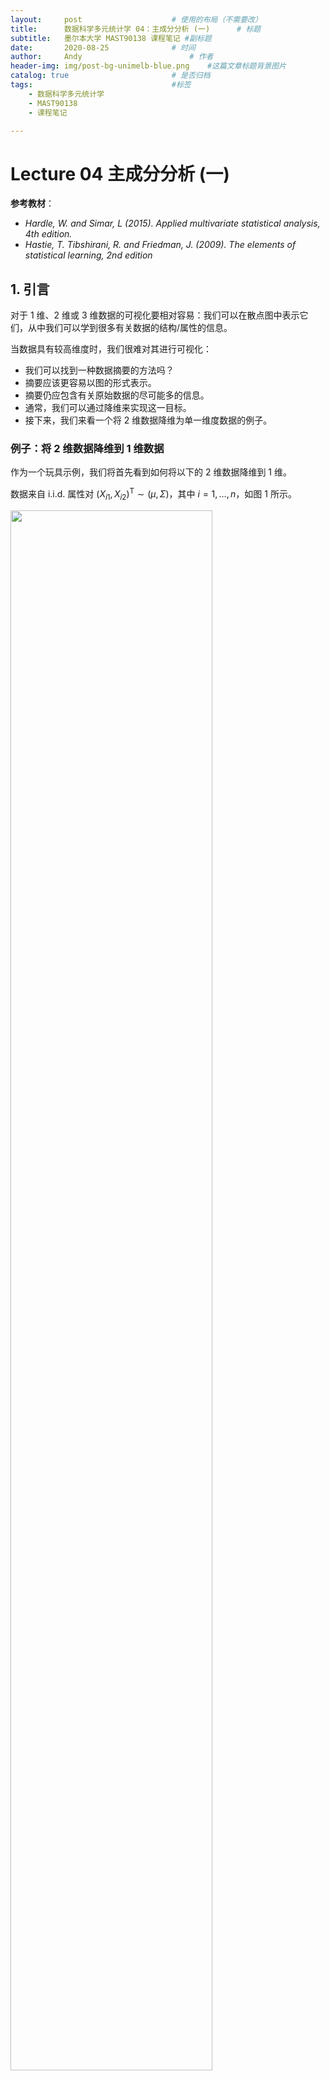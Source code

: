 ```yaml
---
layout:     post   				    # 使用的布局（不需要改）
title:      数据科学多元统计学 04：主成分分析 (一)   	# 标题 
subtitle:   墨尔本大学 MAST90138 课程笔记 #副标题
date:       2020-08-25				# 时间
author:     Andy 						# 作者
header-img: img/post-bg-unimelb-blue.png 	#这篇文章标题背景图片
catalog: true 						# 是否归档
tags:								#标签
    - 数据科学多元统计学
    - MAST90138
    - 课程笔记

---
```


# Lecture 04 主成分分析 (一)

**参考教材**：

* *Hardle, W. and Simar, L (2015). Applied multivariate statistical analysis, 4th edition.*
* *Hastie, T. Tibshirani, R. and Friedman, J. (2009). The elements of statistical learning, 2nd edition*

## 1. 引言

对于 1 维、2 维或 3 维数据的可视化要相对容易：我们可以在散点图中表示它们，从中我们可以学到很多有关数据的结构/属性的信息。

当数据具有较高维度时，我们很难对其进行可视化：

* 我们可以找到一种数据摘要的方法吗？
* 摘要应该更容易以图的形式表示。
* 摘要仍应包含有关原始数据的尽可能多的信息。
* 通常，我们可以通过降维来实现这一目标。
* 接下来，我们来看一个将 2 维数据降维为单一维度数据的例子。

### 例子：将 2 维数据降维到 1 维数据

作为一个玩具示例，我们将首先看到如何将以下的 2 维数据降维到 1 维。

数据来自 i.i.d. 属性对 $(X_{i1}, X_{i2})^{\mathrm T} \sim (\mu, \Sigma)$，其中 $i = 1, \dots, n$，如图 1 所示。

<img src="http://andy-blog.oss-cn-beijing.aliyuncs.com/blog/2020-09-27-WX20200927-224826%402x.png" width="80%">

<span><center> <span style="font-size:10pt"> <span style="color:steelblue;font-weight:bold">图 1</span>：2 维数据的散点图</span></center></span>

对于这类问题，通常首先需要进行 **中心化数据** (中心化之后的数据从几何上更容易理解)。对于 $i = 1, \dots, n$，我们将 $(X_{i1}, X_{i2})^{\mathrm T}$ 替换为 $(X_{i1}- \overline X_1, X_{i2}- \overline X_2)^{\mathrm T}$，如图 2 所示：

<img src="http://andy-blog.oss-cn-beijing.aliyuncs.com/blog/2020-09-27-WX20200927-230722%402x.png" width="80%">

<span><center> <span style="font-size:10pt"> <span style="color:steelblue;font-weight:bold">图 2</span>：中心化数据，可以看到，现在数据中心位于坐标原点处。</span></center></span>

**注意**：从现在起，为避免繁琐的符号表示，当我们提到 $X_{ij}$ 时，我们实际上指的是 $X_{ij}-\overline X_j$。

为了将这些数据降维到一维，我们可以采取一些措施，例如：**仅保留每个数据点的第一个成分** $X_{i1}$。

<img src="http://andy-blog.oss-cn-beijing.aliyuncs.com/blog/2020-09-27-WX20200927-231549%402x.png" width="80%">

<span><center> <span style="font-size:10pt"> <span style="color:steelblue;font-weight:bold">图 3</span>：2 维数据中每个数据点在第一个成分方向 $X_{1}$ 上的投影</span></center></span>

<img src="http://andy-blog.oss-cn-beijing.aliyuncs.com/blog/2020-09-28-WX20200928-092335%402x.png" width="75%">

<span><center> <span style="font-size:10pt"> <span style="color:steelblue;font-weight:bold">图 4</span>：每个数据点仅保留第一个成分 $X_{i1}$，将数据降维到 1 维</span></center></span>

但这种降维方式并不是我们所期望的，因为我们丢失了原始数据中第二个成分 $X_2$ 的所有相关信息。

* 例如，假设数据包含 $n = 100$ 个个体的年龄 ($X_1$) 和身高 ($X_2$)。
* 那么，上面的降维方式将仅保留年龄，并完全丢弃身高相关的数据。

事实上，我们可以创建一个同时包含年龄和身高信息的 **新变量**。

一种简单的方法是对年龄和身高进行 **线性组合**。

* 例如，对于 $i = 1, \dots, n$，我们可以创建一个新变量

  $$Y_i = \dfrac{1}{2}\text{age}_i + \dfrac{1}{2}\text{height}_i$$

  它相当于是对每个样本的年龄和身高数据的取平均值。其中，两个系数 $1/2$ 可以分别视为年龄和身高的权重。

* 通常在这类问题中，我们会对线性组合的进行重新缩放，以使各权重系数的平方和等于 $1$。在这种情况下，我们有

  $$Y_i = \dfrac{1}{\sqrt 2}\text{age}_i + \dfrac{1}{\sqrt 2}\text{height}_i$$

因此，值 $Y_i = \dfrac{1}{\sqrt 2}X_{i1} + \dfrac{1}{\sqrt 2}X_{i2}$ 如图 5 所示：

<img src="http://andy-blog.oss-cn-beijing.aliyuncs.com/blog/2020-09-28-WX20200928-094512%402x.png" width="75%">

<span><center> <span style="font-size:10pt"> <span style="color:steelblue;font-weight:bold">图 5</span>：通过创建一个各成分的线性组合实现降维</span></center></span>

取两个成分的比例平均值相当于在原坐标系中将原始数据投影到图 6 中的红线 ($X_1 = X_2$) 上，并仅保留投影值 (蓝色)。

<img src="http://andy-blog.oss-cn-beijing.aliyuncs.com/blog/2020-09-28-WX20200928-095637%402x.png" width="80%">

<span><center> <span style="font-size:10pt"> <span style="color:steelblue;font-weight:bold">图 6</span>：2 维数据中每个数据点在直线 $X_{1}=X_{2}$ 方向上的投影</span></center></span>

那么，上图是如何生成的呢？

* 在前面的课程中我们已经介绍过，向量 $x$ 在向量 $y$ 上的正交投影 $$p_x = \dfrac{x^{\mathrm T} y}{\|y\|}$$，如图所示

  <img src="http://andy-blog.oss-cn-beijing.aliyuncs.com/blog/2020-09-28-WX20200928-104553%402x.png" width="30%">

* 简而言之，点 $x$ 在通过原点和点 $y$ 的直线上的正交投影 $p_x$ 由下式给出

  $$p_x = \dfrac{x^{\mathrm T} y}{\|y\|} \tag {1}$$

* 取线性组合 $Y_i = \dfrac{1}{\sqrt 2}X_{i1} + \dfrac{1}{\sqrt 2}X_{i2}$ 相当于

  $$Y_i = X_i^{\mathrm T}a$$

  其中，$X_i=(X_{i1},X_{i2})^{\mathrm T}$，$a=(\dfrac{1}{\sqrt 2}, \dfrac{1}{\sqrt 2})^{\mathrm T}$。

* 由于 $$\|a\|=1$$，在式 $(1)$中 取 $y = a$，所以 $Y_i$ 是 $X_i$ 在通过原点和 $a$ 的直线上的正交投影。

图 7 中，红色直线经过原点和 $a= (1/\sqrt{2},1/\sqrt{2})^{\mathrm T}$，蓝色点表示每个 $X_i$ 在该直线上的正交投影。

<img src="http://andy-blog.oss-cn-beijing.aliyuncs.com/blog/2020-11-18-WX20201118-184908%402x.png" width="80%">

<span style="margin:auto; display:table; font-size:10pt"> <span style="color:steelblue;font-weight:bold">图 7</span>：红色直线经过原点和 $a= (1/\sqrt{2},1/\sqrt{2})^{\mathrm T}$，蓝色点表示每个 $X_i$ 在该直线上的正交投影。</span>

图 8 显示了将投影后的数据点显示在新的一维坐标系中，原始二维空间中的数据点 $(X_1,X_2)$ 投影后在新坐标系中的坐标为 $(X_1+X_2)/\sqrt{2}$。

<img src="http://andy-blog.oss-cn-beijing.aliyuncs.com/blog/2020-11-18-WX20201118-185321%402x.png" width="80%">

<span style="margin:auto; display:table; font-size:10pt"> <span style="color:steelblue;font-weight:bold">图 8</span>：将投影后的数据点显示在新的一维坐标系中，原始二维空间中的数据点 $(X_1,X_2)$ 投影后在新坐标系中的坐标为 $(X_1+X_2)/\sqrt{2}$。</span>

* 但是，相比给 $X_i$ 的每个成分赋予相等的权重，我们希望找到一种方式能够在降维时尽量减少原始数据相关信息的丢失。
* 这取决于我们如何定义 **“损失信息 (lose information)”**。
* 在 **主成分分析 (principal component analysis, PCA)** 中，我们通过将数据投影到直线上来实现降维。
* 此外，在 PCA 中，“尽可能少的信息损失” 被定义为 **“尽可能多地保留原始数据的变化性”**。
* 在之前二维情况的例子中，当选择投影 $Y_i = X_i^{\mathrm T}a$ 所在的直线时，意味着我们希望找到一个 $a$ 使得投影的方差 **$\mathrm{Var}(Y_i)$ 尽可能大**。

为什么我们要最大化方差？图 9 显示了一个投影后的数据不具变化性的例子：将数据投影在图中红线上。

<img src="http://andy-blog.oss-cn-beijing.aliyuncs.com/blog/2020-11-18-WX20201118-192414%402x.png" width="80%">

<span style="margin:auto; display:table; font-size:10pt"> <span style="color:steelblue;font-weight:bold">图 9</span>：对于图中的原始二维数据，如果我们将其投影到图中的红色直线上，那么所有数据都投影到同一点上：投影的方差为零，我们无法从中获得任何信息。</span>

回到之前的例子，我们将数据投影到了图 11 中的红色直线上：

<img src="http://andy-blog.oss-cn-beijing.aliyuncs.com/blog/2020-11-18-WX20201118-192136%402x.png" width="80%">

<span style="margin:auto; display:table; font-size:10pt"> <span style="color:steelblue;font-weight:bold">图 11</span>：将原始二维数据投影到红色直线上。</span>

但是，如果我们将数据投影在图 12 中的红色直线上，我们将保留更多信息：

<img src="http://andy-blog.oss-cn-beijing.aliyuncs.com/blog/2020-11-18-WX20201118-192919%402x.png" width="80%">

<span style="margin:auto; display:table; font-size:10pt"> <span style="color:steelblue;font-weight:bold">图 12</span>：我们将数据投影到另一条直线上将保留更多信息：可以看到，在这条线上，投影数据要比之前在图 11 中的直线上更具可变性。</span>

可以看到，与之前选择的投影直线相比，新的投影直线上的数据方差更大：

<img src="http://andy-blog.oss-cn-beijing.aliyuncs.com/blog/2020-11-18-WX20201118-212106%402x.png" width="75%">

<span style="margin:auto; display:table; font-size:10pt"> <span style="color:steelblue;font-weight:bold">图 13</span>：红色点为原始数据在之前直线上的投影，蓝色点为原始数据在之新的直线上的投影，可以看到蓝色数据点的方差更大，事实上，蓝色点对应的直线也是能够使投影数据方差最大化的方向。</span>

## 2. 标准化的线性组合

通常，在 **主成分分析 (Principal Component Analysis, PCA)** 中，当我们将 $p$ 维的 $X_i$ 降维到一维的 $Y_i$ 时 ($i=1,\dots,n$)，其中 $X_i \sim \text{i.i.d.} \;(0,\Sigma)$，我们的目标是找到 **一个关于 $X_i$ 的线性组合 $Y_i$，并且使得其方差 $\mathrm{Var}(Y_i)$ 尽可能大**：

$$Y_{i1}=a_1 X_{i1} + \cdots + a_p X_{ip} = a^{\mathrm T} X_i$$

其中，$a=(a_1,\dots,a_p)^{\mathrm T}$，并且满足 $$\|a\|^2=\sum_{j=1}^{p}a_j^2 =1$$。

* 这里，我们用 $Y_{i1}$ 代替 $Y_i$，因为我们将要投影的方向不止一个。
* 对于 $a$ 的约束是一个缩放因子，可以在一定程度上简化我们的问题。
* 令 $\gamma_1,\gamma_2,\dots,\gamma_p$ 表示协方差矩阵 $\Sigma$ 的 $p$ 个范数 $1$ 特征向量 (即 $$\|\gamma_j\|=1$$)，它们分别对应以下特征值：

  $$\lambda_1 \ge \lambda_2 \ge \cdots \ge \lambda_p$$

* 记住，$\gamma_j$ 的定义只取决于符号的变化，所以每个 $\gamma_j$ 都可以用 $-\gamma_j$ 来代替。
* 可以证明，能够使投影数据方差 $\mathrm{Var}(Y_i)$ 最大化的 $a$ 为：

  $$a=\gamma_1$$

  即 **最大特征值对应的特征向量**。

* 我们将以下变量称为 **$X_i$ 的第一主成分**：

  $$Y_{i1} = a_1 X_{i1}+\cdots + a_p X_{ip}=a^{\mathrm T}X_i = \gamma_1^{\mathrm T}X_i$$

* 更一般地，如果 $X_i \sim \text{i.i.d.} \;(\mu,\Sigma)$，并且没有经过中心化处理，那么我们将以下变量称为 **$X_i$ 的第一主成分**：

  $$Y_{i1} = \gamma_1^{\mathrm T}\{X_i - E(X_i)\} = \gamma_1^{\mathrm T}(X_i - \mu)$$

* 它是具有 **最大方差** 的 **数据线性投影**。
* 在投影之前，我们总是先对数据进行中心化处理。

在 PCA 中，一旦我们找到了一单变量投影，如何添加第二个投影呢？

显然，我们不应该将数据只是简单地投影到一条任意的其他直线上，例如：

<img src="http://andy-blog.oss-cn-beijing.aliyuncs.com/blog/2020-11-19-WX20201119-223754%402x.png" width="80%">

<span style="margin:auto; display:table; font-size:10pt"> <span style="color:steelblue;font-weight:bold">图 14</span>：红色直线为第一主成分方向，蓝色直线为第二个投影方向。</span>

可以看到，图 14 中的两个投影本质上是冗余的，我们并没有从第二个投影中获得关于数据的更多信息。

事实上，对于第二个投影方向，我们应该将数据投影到与第一主成分方向尽可能不同的一条直线上，以便从中学习到一些补充信息。那么应该怎样做呢？如图 15 所示，我们可以将数据投影到 **垂直于 PC1 方向** 的蓝色直线上，我们将通过此第二投影得到的变量称为 **第二主成分**。

<img src="http://andy-blog.oss-cn-beijing.aliyuncs.com/blog/2020-11-19-WX20201119-224942%402x.png" width="80%">

<span style="margin:auto; display:table; font-size:10pt"> <span style="color:steelblue;font-weight:bold">图 15</span>：红色直线为第一主成分方向，蓝色直线为第二主成分方向。我们将原始数据分别投影到 PC1 和 PC2 方向上，并且旋转坐标轴以匹配这两个主成分方向。</span>

更一般地，在 PCA 中，如果我们希望将 $p$ 维的 $X_i$ 降维到 $q \le p$ 维的 $Y_i$ ($i=1,\dots,n$)，其中 $X_i \sim \text{i.i.d.} \;(\mu,\Sigma)$，并且 $\gamma_j$ 和 $\lambda_j$ 按照与之前相同的定义 (即 $$\|\gamma_j\|=1$$，$$\lambda_1 \ge \lambda_2 \ge \cdots \ge \lambda_p$$)。

* 首先，我们可以将 $X_i$ 的 **第一主成分** 取为：

  $$Y_{i1} = \gamma_1^{\mathrm T}\{X_i - E(X_i)\} = \gamma_1^{\mathrm T}(X_i - \mu)$$

  其中，$\gamma_1$ 是协方差矩阵 $\Sigma$ 的最大特征值 $\lambda_1$ 对应的特征向量。

* 然后，对于 $k=2,\dots,q$，我们将 $X_i$ 的 **第 $q$ 个主成分** 取为：

  $$Y_{ik} = \gamma_k^{\mathrm T}\{X_i - E(X_i)\} = \gamma_k^{\mathrm T}(X_i - \mu)$$

  其中，$\gamma_k$ 是协方差矩阵 $\Sigma$ 的第 $k$ 大的特征值 $\lambda_k$ 对应的特征向量。

* 所有 $\gamma_j$ 都是范数 $1$ 的，并且彼此正交。因此，各投影方向也是彼此正交的。

* 在矩阵表示下，令 $Y_i=(Y_{i1},\dots,Y_{ip})^{\mathrm T}$，我们有

  $$Y_i = \Gamma^{\mathrm T}(X_i - \mu)$$

* 假如我们按照以上方式构造 $Y_{i1},\dots,Y_{ip}$，那么我们有

  $$\begin{align}
  &E(Y_{ij})=0, \; \text{for } j=1,\dots,p \\[2ex]
  &\mathrm{Var}(Y_{ij})=\lambda_j, \; \text{for } j=1,\dots,p \\[2ex]
  &\mathrm{Cov}(Y_{ik},Y_{ij})=0,\; k\ne j \\[2ex]
  &\mathrm{Var}(Y_{i1}) \ge \mathrm{Var}(Y_{i2}) \ge \cdots \ge \mathrm{Var}(Y_{ip}) \\[2ex]
  &\sum_{j=1}^{p} \mathrm{Var}(Y_{ij}) = \mathrm{tr}(\Sigma) \\[2ex]
  &\prod_{j=1}^{p} \mathrm{Var}(Y_{ij}) = | \Sigma | 
  \end{align}$$

* 可以证明，我们无法构造出一个方差比 $\lambda_1 = \mathrm{Var}(Y_{i1})$ 更大的线性组合：

  $$V_i = a^{\mathrm T} X_i$$

  其中，$$\|a\|=1$$。

* 可以证明，如果我们构造了一个与 $X_i$ 的前 $k$ 个 PC 不相关的变量

  $$V_i = a^{\mathrm T} X_i$$

  其中，$$\|a\|=1$$。

  那么，通过将 $V_i$ 取为 $X_i$ 的第 $(k+1)$ 个主成分

  $$V_i = Y_{i(k+1)}$$

  可以使其方差最大化。

* 根据这些特性，我们希望能够通过将原始数据投影到前几个 PC 上来收集尽可能多的关于原始数据的信息。
* 请记住，我们的目标是将原始 $p$ 维数据投影到仅几个维度上，从而更轻松地进行可视化。

## 3. 主成分的应用

通常在实践中，我们并不知道 $\mu=E(X_i)$ 和 $\Sigma$，因此我们使用它们的经验对应项 $\overline X$ 和 $S$ 作为替代，即：

* 首先，我们可以将 $X_i$ 的 **第一主成分** 取为：

  $$Y_{i1} = \gamma_1^{\mathrm T}(X_i - \overline X)$$

  其中，$\gamma_1$ 是样本协方差矩阵 $S$ 的最大特征值 $\lambda_1$ 对应的特征向量。

* 然后，对于 $k=2,\dots,q$，我们将 $X_i$ 的 **第 $q$ 个主成分** 取为：

  $$Y_{ik} = \gamma_k^{\mathrm T}(X_i - \overline X)$$

  其中，$\gamma_k$ 是样本协方差矩阵 $S$ 的第 $k$ 大的特征值 $\lambda_k$ 对应的特征向量。

* 在矩阵表示下，令

  $$Y_i = \underbrace{(Y_{i1},\dots, Y_{ip})^{\mathrm T}}_{p \times 1} \qquad \text{and} \qquad \mathcal Y = \underbrace{(Y_1,\dots,Y_n)^{\mathrm T}}_{n \times p}$$

  我们有

  $$\mathcal Y = (\mathcal X - 1_n \overline X^{\mathrm T})\Gamma$$

* 一旦计算完 PC 后，我们就可以将它们绘制在图中以检查数据是否存在聚类，检查那些高影响的观测值 (离群值)，以及是否可以获得更多关于数据的认知。

* 当我们在 PC 图中检测到某些东西时，我们还可以回到原始数据并尝试建立连接，并检查我们的解释是否正确。

### 例子：瑞士纸币数据

**参考**：*Flury, B. and Riedwyl, H. (1988). Multivariate Statistics: A practical approach. London: Chapman & Hall, Tables 1.1 and 1.2, pp. 5–8.*

数据包含的一系列变量是通过对 $200$ 张 $1000$ 面值的瑞士法郎进行测量得到的，其中 $100$ 张为真钞，剩下 $100$ 张为伪钞。可以通过在 R 包 `mclust` 中使用 `data(banknote)` 加载数据。

如前所述，测得的变量为：

* $X_1$：钞票长度 (mm)
* $X_2$：左边缘宽度 (mm)
* $X_3$：右边缘宽度 (mm)
* $X_4$：底部边距宽度 (mm)
* $X_5$：顶部边距宽度 (mm)
* $X_6$：对角线长度 (mm)

其中，前 $100$ 张为真钞，后 $100$ 张为伪钞。

<img src="http://andy-blog.oss-cn-beijing.aliyuncs.com/blog/2020-11-19-WX20201120-003350%402x.png" width="80%">

<span style="margin:auto; display:table; font-size:10pt"> <span style="color:steelblue;font-weight:bold">图 16</span>：瑞士纸币数据：可以看到，由于我们的原始数据只有 $6$ 个维度，我们仍然可以对数据进行一些可视化。</span>

在 R 中，我们可以使用以下命令读取数据并生成散点图：

```{r}
library(mclust)
data(banknote)
StatusX <- banknote[,1]
plot(banknote[,2:7])
```

`Status` 包含了一张纸币是真钞还是伪钞的相关信息，通过以下命令中心化数据并进行 PC 分析：

```{r}
XCbank <- scale(banknote[,2:7], scale=FALSE)
PCX <- prcomp(XCbank, retx=T)
PCX
```

我们可以仔细观察一下两个 PC 上的钞票数据。R 中的特征值和特征向量通过以下形式给出：

```{r}
Standard deviations (1, .., p=6):
[1] 1.7321388  0.9672748  0.4933697  0.4412015  0.2919107  0.1884534

Rotation (n x k) = (6 x 6):
            PC1     PC2    PC3     PC4     PC5     PC6
Length     0.044  -0.011  0.326  -0.562  -0.753   0.098
Left      -0.112  -0.071  0.259  -0.455   0.347  -0.767
Right     -0.139  -0.066  0.345  -0.415   0.535   0.632
Bottom    -0.768   0.563  0.218   0.186  -0.100  -0.022
Top       -0.202  -0.659  0.557   0.451  -0.102  -0.035
Diagonal   0.579   0.489  0.592   0.258   0.084  -0.046
```

特征向量是 **旋转矩阵 (rotation matrix)** 的列，特征值是 **标准差 (standard deviations)** 的平方。这里，我们将特征向量保留在 `gamma` 中，将特征值保留在 `lambda` 中：

```{r}
gamma <- PCX$rotation
lambda <- PCX$sdevˆ2
```

让我们来看一下前两个 PC：可以看到，数据可以被很清晰地分为两组。

```{r}
pX <- XCbank %*% gamma
plot(pX[,1], pX[,2], pch='*', xlab="PC1", ylab="PC2", asp=1)
```

<img src="http://andy-blog.oss-cn-beijing.aliyuncs.com/blog/2020-11-19-WX20201120-005851%402x.png" width="80%">

<span style="margin:auto; display:table; font-size:10pt"> <span style="color:steelblue;font-weight:bold">图 17</span>：瑞士纸币数据：前两个 PC 数据，可以看到，数据可以被分为两组。</span>

在 R 中，我们也可以用一种更简单的方式完成：将投影数据 $Y_i$ 保留在 `Y` 中。

```{r}
Y <- PCX$x
plot(Y[,1], Y[,2], pch='*', xlab="PC1", ylab="PC2", asp=1)
```

<img src="http://andy-blog.oss-cn-beijing.aliyuncs.com/blog/2020-11-19-WX20201120-005851%402x.png" width="80%">

<span style="margin:auto; display:table; font-size:10pt"> <span style="color:steelblue;font-weight:bold">图 18</span>：瑞士纸币数据：与图 17 一样，图中显示了前两个 PC 数据。</span>

实际上，上面的两个组分别对应真钞和假钞。因此，仅仅前两个 PC 就已经捕获了该信息。所以，我们并不需要保留全部 $6$ 个维度即可看到这点。

<img src="http://andy-blog.oss-cn-beijing.aliyuncs.com/blog/2020-11-19-WX20201120-010645%402x.png" width="80%">

<span style="margin:auto; display:table; font-size:10pt"> <span style="color:steelblue;font-weight:bold">图 18</span>：瑞士纸币数据：红色表示假钞，蓝色表示真钞。可以看到，仅仅依靠前两个 PC，我们已经能够将真钞和假钞区分开。</span>

回顾前面 `PCX` 的输出结果：

```{r}
Standard deviations (1, .., p=6):
[1] 1.7321388  0.9672748  0.4933697  0.4412015  0.2919107  0.1884534

Rotation (n x k) = (6 x 6):
            PC1     PC2    PC3     PC4     PC5     PC6
Length     0.044  -0.011  0.326  -0.562  -0.753   0.098
Left      -0.112  -0.071  0.259  -0.455   0.347  -0.767
Right     -0.139  -0.066  0.345  -0.415   0.535   0.632
Bottom    -0.768   0.563  0.218   0.186  -0.100  -0.022
Top       -0.202  -0.659  0.557   0.451  -0.102  -0.035
Diagonal   0.579   0.489  0.592   0.258   0.084  -0.046
```

这里，我们仅看前两个特征向量 (在 R 中被称为 `PC1` 和 `PC2`)，可以得到：

$$\begin{align}
Y_{i1} &= 0.044X_{i1}− 0.112X_{i2}− 0.139X_{i3}− 0.768X_{i4}− 0.202X_{i5}+ 0.579X_{i6} \\[2ex]
Y_{i2} &= −0.011X_{i1} − 0.071X_{i2} − 0.066X_{i3} + 0.563X_{i4} − 0.659X_{i5} + 0.489X_{i6}
\end{align}$$

因此，我们知道：

* 第一个 PC 大致是第 $6$ 个成分 (对角线的长度) 与第 $4$ 个成分 (底部边距宽度) 之差；
* 第二个 PC 大致是第 $5$ 个成分 (顶部边距宽度) 与第 $6$ 和第 $4$ 个成分之和的差。

下节内容：主成分分析 (二)

